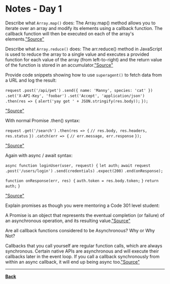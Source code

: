 # Notes - Day 1

Describe what `Array.map()` does: The Array.map() method allows you to iterate over an array and modify its elements using a callback function. The callback function will then be executed on each of the array's elements.<a href = "https://www.freecodecamp.org/news/javascript-map-how-to-use-the-js-map-function-array-method/">"Source"</a>

Describe what `Array.reduce()` does: The arr.reduce() method in JavaScript is used to reduce the array to a single value and executes a provided function for each value of the array (from left-to-right) and the return value of the function is stored in an accumulator.<a href = "https://www.geeksforgeeks.org/javascript-array-reduce-method/">"Source"</a>

Provide code snippets showing how to use `superagent()` to fetch data from a URL and log the result:

`request`
  `.post('/api/pet')`
  `.send({ name: 'Manny', species: 'cat' })`
  `.set('X-API-Key', 'foobar')`
  `.set('Accept', 'application/json')`
  `.then(res => {`
     `alert('yay got ' + JSON.stringify(res.body));`
   `});`

<a href = "https://visionmedia.github.io/superagent/">"Source"</a>

With normal Promise .then() syntax:

`request`
  `.get('/search')`
  `.then(res => {`
     `// res.body, res.headers, res.status`
  `})`
  `.catch(err => {`
     `// err.message, err.response`
  `});`

<a href = "https://visionmedia.github.io/superagent/">"Source"</a>  

Again with async / await syntax:

`async function loginUser(user, request) {`
  `let auth;`
  `await request`
    `.post('/users/login')`
    `.send(credentials)`
    `.expect(200)`
    `.end(onResponse);`

 `function onResponse(err, res) {`
    `auth.token = res.body.token;`
  `}`
  `return auth;`
`}`

<a href = "https://stackoverflow.com/questions/51438903/superagent-supertest-with-async-await">"Source"</a>

Explain promises as though you were mentoring a Code 301 level student:

A Promise is an object that represents the eventual completion (or failure) of an asynchronous operation, and its resulting value.<a href = "https://www.freecodecamp.org/news/javascript-promises-explained/">"Source"</a>

Are all callback functions considered to be Asynchronous? Why or Why Not?

Callbacks that you call yourself are regular function calls, which are always synchronous. Certain native APIs are asynchronous and will execute their callbacks later in the event loop. If you call a callback synchronously from within an async callback, it will end up being async too.<a href = "https://stackoverflow.com/questions/19083357/are-all-javascript-callbacks-asynchronous-if-not-how-do-i-know-which-are">"Source"</a>

---
<a href = "https://github.com/scottie-l/reading-notes/tree/main/reading-notes-401">**Back**</a>
